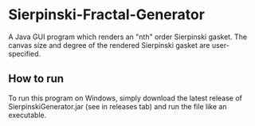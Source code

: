 # Sierpinski-Fractal-Generator
A Java GUI program which renders an "nth" order Sierpinski gasket. The canvas size and degree of the rendered Sierpinski gasket are user-specified.
## How to run
To run this program on Windows, simply download the latest release of SierpinskiGenerator.jar (see in releases tab) and run the file like an executable.
